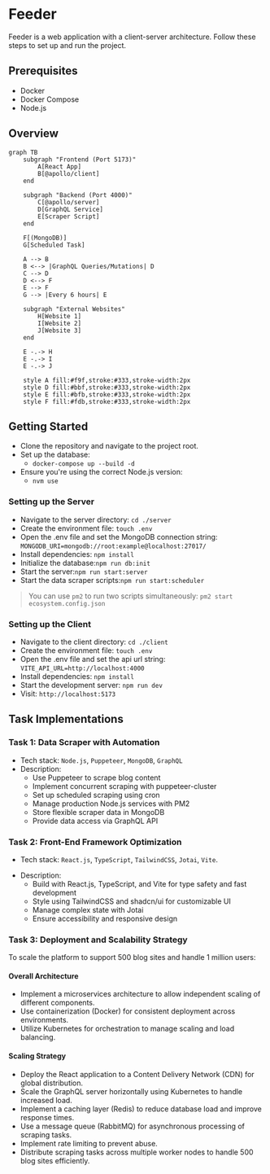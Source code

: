# Feeder

Feeder is a web application with a client-server architecture. 
Follow these steps to set up and run the project.

## Prerequisites

+ Docker
+ Docker Compose
+ Node.js

## Overview

```mermaid
graph TB
    subgraph "Frontend (Port 5173)"
        A[React App]
        B[@apollo/client]
    end

    subgraph "Backend (Port 4000)"
        C[@apollo/server]
        D[GraphQL Service]
        E[Scraper Script]
    end

    F[(MongoDB)]
    G[Scheduled Task]

    A --> B
    B <--> |GraphQL Queries/Mutations| D
    C --> D
    D <--> F
    E --> F
    G --> |Every 6 hours| E

    subgraph "External Websites"
        H[Website 1]
        I[Website 2]
        J[Website 3]
    end

    E -.-> H
    E -.-> I
    E -.-> J

    style A fill:#f9f,stroke:#333,stroke-width:2px
    style D fill:#bbf,stroke:#333,stroke-width:2px
    style E fill:#bfb,stroke:#333,stroke-width:2px
    style F fill:#fdb,stroke:#333,stroke-width:2px

```

##  Getting Started

+ Clone the repository and navigate to the project root.
+ Set up the database:
    - `docker-compose up --build -d`
+ Ensure you're using the correct Node.js version:
    - `nvm use`

### Setting up the Server

+ Navigate to the server directory: `cd ./server`
+ Create the environment file: `touch .env`
+ Open the .env file and set the MongoDB connection string: `MONGODB_URI=mongodb://root:example@localhost:27017/`
+ Install dependencies: `npm install`
+ Initialize the database:`npm run db:init`
+ Start the server:`npm run start:server`
+ Start the data scraper scripts:`npm run start:scheduler`

> You can use `pm2` to run two scripts simultaneously: `pm2 start ecosystem.config.json`

### Setting up the Client

+ Navigate to the client directory: `cd ./client`
+ Create the environment file: `touch .env`
+ Open the .env file and set the api url string: `VITE_API_URL=http://localhost:4000`
+ Install dependencies: `npm install`
+ Start the development server: `npm run dev`
+ Visit: `http://localhost:5173`

## Task Implementations

### Task 1: Data Scraper with Automation

+ Tech stack: `Node.js`, `Puppeteer`, `MongoDB`, `GraphQL`
+ Description:
    - Use Puppeteer to scrape blog content
	- Implement concurrent scraping with puppeteer-cluster
    - Set up scheduled scraping using cron
	- Manage production Node.js services with PM2
    - Store flexible scraper data in MongoDB
	- Provide data access via GraphQL API

### Task 2: Front-End Framework Optimization
+ Tech stack: `React.js`, `TypeScript`, `TailwindCSS`, `Jotai`, `Vite`.

- Description:
    - Build with React.js, TypeScript, and Vite for type safety and fast development
	- Style using TailwindCSS and shadcn/ui for customizable UI
	- Manage complex state with Jotai
	- Ensure accessibility and responsive design

### Task 3: Deployment and Scalability Strategy

To scale the platform to support 500 blog sites and handle 1 million users:

#### Overall Architecture

- Implement a microservices architecture to allow independent scaling of different components.
- Use containerization (Docker) for consistent deployment across environments.
- Utilize Kubernetes for orchestration to manage scaling and load balancing.

#### Scaling Strategy

- Deploy the React application to a Content Delivery Network (CDN) for global distribution.
- Scale the GraphQL server horizontally using Kubernetes to handle increased load.
- Implement a caching layer (Redis) to reduce database load and improve response times.
- Use a message queue (RabbitMQ) for asynchronous processing of scraping tasks.
- Implement rate limiting to prevent abuse.
- Distribute scraping tasks across multiple worker nodes to handle 500 blog sites efficiently.

